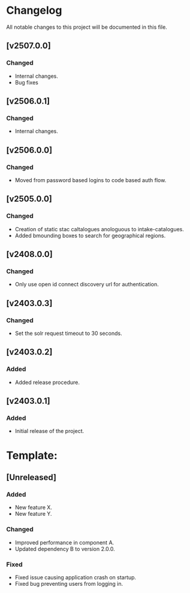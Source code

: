 # Changelog

All notable changes to this project will be documented in this file.
## [v2507.0.0]
### Changed
 - Internal changes.
 - Bug fixes

## [v2506.0.1]
### Changed
 - Internal changes.

## [v2506.0.0]
### Changed
 - Moved from password based logins to code based auth flow.

## [v2505.0.0]
### Changed
- Creation of static stac caltalogues anologuous to intake-catalogues.
- Added bmounding boxes to search for geographical regions.

## [v2408.0.0]
### Changed
- Only use open id connect discovery url for authentication.

## [v2403.0.3]

### Changed
- Set the solr request timeout to 30 seconds.

## [v2403.0.2]

### Added
- Added release procedure.

## [v2403.0.1]

### Added
- Initial release of the project.


# Template:
## [Unreleased]

### Added
- New feature X.
- New feature Y.

### Changed
- Improved performance in component A.
- Updated dependency B to version 2.0.0.

### Fixed
- Fixed issue causing application crash on startup.
- Fixed bug preventing users from logging in.

